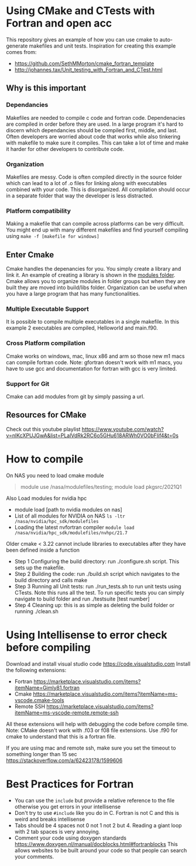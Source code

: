 # Using CMake and CTests with Fortran and open acc
This repository gives an example of how you can use cmake to auto-generate makefiles and unit tests. 
Inspiration for creating this example comes from:
- https://github.com/SethMMorton/cmake_fortran_template
- http://johannes.tax/Unit_testing_with_Fortran_and_CTest.html  

## Why is this important
### Dependancies
Makefiles are needed to compile c code and fortran code. Dependenacies are compiled in order before they are used. In a large program it's hard to discern which dependancies should be compiled first, middle, and last. Often developers are worried about code that works while also tinkering with makefile to make sure it compiles. This can take a lot of time and make it harder for other developers to contribute code. 

### Organization

Makefiles are messy. Code is often compiled directly in the source folder which can lead to a lot of .o files for linking along with executables combined with your code. This is disorganized. All compilation should occur in a separate folder that way the developer is less distracted. 

### Platform compatibility
Making a makefile that can compile across platforms can be very difficult. You might end up with many different makefiles and find yourself compiling using `make -f [makefile for windows]` 

## Enter Cmake
Cmake handles the depenancies for you. You simply create a library and link it. An example of creating a library is shown in the [modules folder](https://github.com/pjuangph/fortran-cmake-unit-tests/tree/main/modules/material_properties). Cmake allows you to organize modules in folder groups but when they are built they are moved into build/libs folder. Organization can be useful when you have a large program that has many functionalities. 


### Multiple Executable Support
It is possible to compile multiple executables in a single makefile. In this example 2 executables are compiled, Helloworld and main.f90. 

### Cross Platform compilation
Cmake works on windows, mac, linux x86 and arm so those new m1 macs can compile fortran code. Note: gfortran doesn't work with m1 macs, you have to use gcc and documentation for fortran with gcc is very limited. 

### Support for Git
Cmake can add modules from git by simply passing a url. 

## Resources for CMake
Check out this youtube playlist 
https://www.youtube.com/watch?v=nlKcXPUJGwA&list=PLalVdRk2RC6o5GHu618ARWh0VO0bFlif4&t=0s

# How to compile
On NAS you need to load cmake module
> module use /nasa/modulefiles/testing; module load pkgsrc/2021Q1 

Also Load modules for nvidia hpc
- module load [path to nvidia modules on nas]
- List of all modules for NVIDIA on NAS `ls -ltr /nasa/nvidia/hpc_sdk/modulefiles`
- Loading the latest nvfortran compiler `module load /nasa/nvidia/hpc_sdk/modulefiles/nvhpc/21.7`

Older cmake < 3.22 cannot include libraries to executables after they have been defined inside a function
- Step 1 Configuring the build directory: run ./configure.sh script. This sets up the makefile.
- Step 2 Building the code: run ./build.sh script which navigates to the build directory and calls make
- Step 3 Running all Unit tests: run ./run_tests.sh to run unit tests using CTests. Note this runs all the test. To run specific tests you can simply navigate to build folder and run ./testsuite [test number] 
- Step 4 Cleaning up: this is as simple as deleting the build folder or running ./clean.sh 



# Using Intellisense to error check before compiling
Download and install visual studio code https://code.visualstudio.com 
Install the following extensions:
- Fortran https://marketplace.visualstudio.com/items?itemName=Gimly81.fortran
- Cmake https://marketplace.visualstudio.com/items?itemName=ms-vscode.cmake-tools 
- Remote SSH https://marketplace.visualstudio.com/items?itemName=ms-vscode-remote.remote-ssh 

All these extensions will help with debugging the code before compile time. 
Note: CMake doesn't work with .f03 or f08 file extensions. Use .f90 for cmake to understand that this is a fortran file.

If you are using mac and remote ssh, make sure you set the timeout to something longer than 15 sec https://stackoverflow.com/a/62423178/1599606 

# Best Practices for Fortran
- You can use the `include` but provide a relative reference to the file otherwise you get errors in your intellisense
- Don't try to use `#include` like you do in C. Fortran is not C and this is weird and breaks intellisense
- Tabs should be 4 spaces not 0 not 1 not 2 but 4. Reading a giant loop with 2 tab spaces is very annoying. 
- Comment your code using doxygen standards https://www.doxygen.nl/manual/docblocks.html#fortranblocks This allows websites to be built around your code so that people can search your comments.
